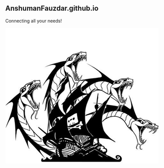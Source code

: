 ## AnshumanFauzdar.github.io

Connecting all your needs!

![](https://raw.githubusercontent.com/AnshumanFauzdar/anshumanfauzdar.github.io/master/Logo%202.jpg)
